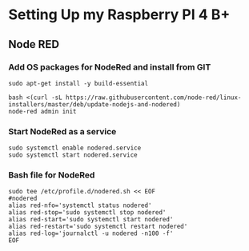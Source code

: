 #    Setting Up my Raspberry PI 4 B+
## Node RED


### Add OS packages for NodeRed and install from GIT
```
sudo apt-get install -y build-essential

bash <(curl -sL https://raw.githubusercontent.com/node-red/linux-installers/master/deb/update-nodejs-and-nodered)
node-red admin init
```

### Start NodeRed as a service
```
sudo systemctl enable nodered.service
sudo systemctl start nodered.service
```

### Bash file for NodeRed
```
sudo tee /etc/profile.d/nodered.sh << EOF
#nodered
alias red-nfo='systemctl status nodered'
alias red-stop='sudo systemctl stop nodered'
alias red-start='sudo systemctl start nodered'
alias red-restart='sudo systemctl restart nodered'
alias red-log='journalctl -u nodered -n100 -f'
EOF
```
